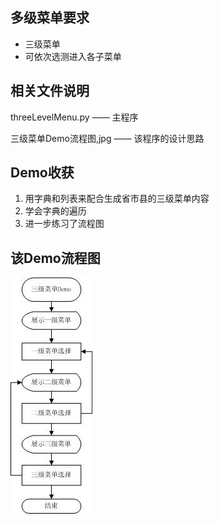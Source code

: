 ## 多级菜单要求
- 三级菜单
- 可依次选测进入各子菜单

## 相关文件说明

threeLevelMenu.py —— 主程序

三级菜单Demo流程图,jpg —— 该程序的设计思路

## Demo收获

1. 用字典和列表来配合生成省市县的三级菜单内容
2. 学会字典的遍历
3. 进一步练习了流程图

## 该Demo流程图

![image](https://github.com/sadcherry/pythonLearn/blob/master/ThreeLevelMenuDemo/flowchart.jpg)